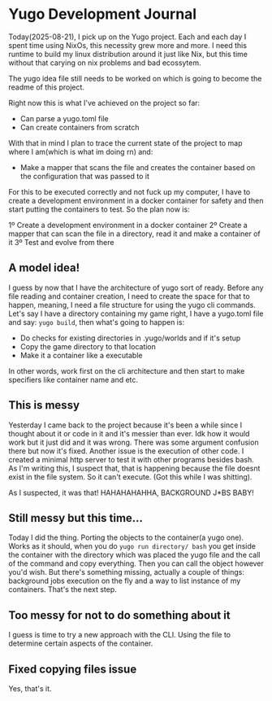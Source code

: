 # Yugo Development Journal

Today(2025-08-21), I pick up on the Yugo project. Each and each day I spent time using NixOs, this necessity grew more and more. I need this runtime to build my 
linux distribution around it just like Nix, but this time without that carying on nix problems and bad ecossytem.

The yugo idea file still needs to be worked on which is going to become the readme of this project.

Right now this is what I've achieved on the project so far:

- Can parse a yugo.toml file 
- Can create containers from scratch

With that in mind I plan to trace the current state of the project to map where I am(which is what im doing rn) and:

- Make a mapper that scans the file and creates the container based on the configuration that was passed to it

For this to be executed correctly and not fuck up my computer, I have to create a development environment in a docker container for safety and then 
start putting the containers to test. So the plan now is:

1º Create a development environment in a docker container
2º Create a mapper that can scan the file in a directory, read it and make a container of it
3º Test and evolve from there


## A model idea!

I guess by now that I have the architecture of yugo sort of ready. Before any file reading and container creation, I need to create the space for that to happen,
meaning, I need a file structure for using the yugo cli commands. Let's say I have a directory containing my game right, I have a yugo.toml file and say:
`yugo build`, then what's going to happen is: 

- Do checks for existing directories in .yugo/worlds and if it's setup
- Copy the game directory to that location
- Make it a container like a executable 

In other words, work first on the cli architecture and then start to make specifiers like container name and etc.


## This is messy

Yesterday I came back to the project because it's been a while since I thought about it or code in it and it's messier than ever. Idk how it would work but it 
just did and it was wrong. There was some argument confusion there but now it's fixed. Another issue is the execution of other code. I created a minimal http 
server to test it with other programs besides bash. As I'm writing this, I suspect that, that is happening because the file doesnt exist in the file system. 
So it can't execute. (Got this while I was shitting).

As I suspected, it was that! HAHAHAHAHHA, BACKGROUND J*BS BABY! 


## Still messy but this time...

Today I did the thing. Porting the objects to the container(a yugo one). Works as it should, when you do `yugo run directory/ bash` you get inside the container 
with the directory which was placed the yugo file and the call of the command and copy everything. Then you can call the object however you'd wish. But there's 
something missing, actually a couple of things: background jobs execution on the fly and a way to list instance of my containers. That's the next step.


## Too messy for not to do something about it

I guess is time to try a new approach with the CLI. Using the file to determine certain aspects of the container. 

## Fixed copying files issue 

Yes, that's it.

